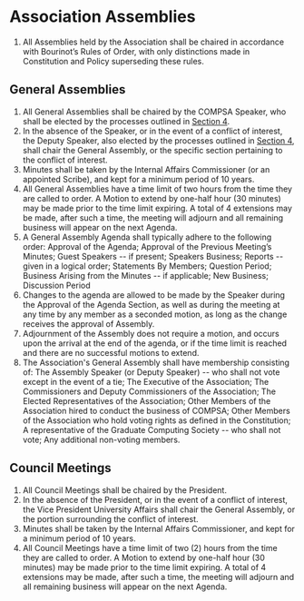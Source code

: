 # Association Assemblies

1. All Assemblies held by the Association shall be chaired in accordance with
   Bourinot’s Rules of Order, with only distinctions made in Constitution and
   Policy superseding these rules. 


## General Assemblies 

1. All General Assemblies shall be chaired by the COMPSA Speaker, who shall be
   elected by the processes outlined in [Section 4](). 
2. In the absence of the Speaker, or in the event of a conflict of interest,
   the Deputy Speaker, also elected by the processes outlined in [Section 4](),
   shall chair the General Assembly, or the specific section pertaining to the
   conflict of interest.
3. Minutes shall be taken by the Internal Affairs Commissioner (or an appointed
   Scribe), and kept for a minimum period of 10 years. 
4. All General Assemblies have a time limit of two hours from the time they
   are called to order. A Motion to extend by one-half hour (30 minutes) may be
   made prior to the time limit expiring. A total of 4 extensions may be made,
   after such a time, the meeting will adjourn and all remaining business will
   appear on the next Agenda.
5. A General Assembly Agenda shall typically adhere to the following order:
   Approval of the Agenda; Approval of the Previous Meeting’s Minutes; Guest
   Speakers -- if present; Speakers Business; Reports -- given in a logical
   order; Statements By Members; Question Period; Business Arising from the
   Minutes -- if applicable; New Business; Discussion Period
6. Changes to the agenda are allowed to be made by the Speaker during the
   Approval of the Agenda Section, as well as during the meeting at any time by
   any member as a seconded motion, as long as the change receives the approval
   of Assembly. 
7. Adjournment of the Assembly does not require a motion, and occurs upon the
   arrival at the end of the agenda, or if the time limit is reached and there
   are no successful motions to extend.
8. The Association's General Assembly shall have membership consisting of: The
   Assembly Speaker (or Deputy Speaker) -- who shall not vote except in the
   event of a tie; The Executive of the Association; The Commissioners and
   Deputy Commissioners of the Association; The Elected Representatives of the
   Association; Other Members of the Association hired to conduct the business
   of COMPSA; Other Members of the Association who hold voting rights as
   defined in the Constitution; A representative of the Graduate Computing
   Society -- who shall not vote; Any additional non-voting members.

## Council Meetings

1. All Council Meetings shall be chaired by the President.
2. In the absence of the President, or in the event of a conflict of interest,
   the Vice President University Affairs shall chair the General Assembly, or
   the portion surrounding the conflict of interest.
3. Minutes shall be taken by the Internal Affairs Commissioner, and kept for a
   minimum period of 10 years. 
4. All Council Meetings have a time limit of two (2) hours from the time they
   are called to order. A Motion to extend by one-half hour (30 minutes) may be
   made prior to the time limit expiring. A total of 4 extensions may be made,
   after such a time, the meeting will adjourn and all remaining business will
   appear on the next Agenda.


